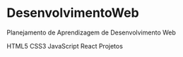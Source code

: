 # DesenvolvimentoWeb
Planejamento de Aprendizagem de Desenvolvimento Web

HTML5
CSS3
JavaScript
React
Projetos
